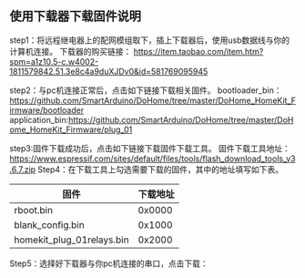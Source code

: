 ## 使用下载器下载固件说明

step1：将远程继电器上的配网模组取下，插上下载器后，使用usb数据线与你的计算机连接。
下载器的购买链接：
https://item.taobao.com/item.htm?spm=a1z10.5-c.w4002-1811579842.51.3e8c4a9duXJDv0&id=581769095945

step2：与pc机连接正常后，点击如下链接下载相关固件。
bootloader_bin：https://github.com/SmartArduino/DoHome/tree/master/DoHome_HomeKit_Firmware/bootloader
application_bin:https://github.com/SmartArduino/DoHome/tree/master/DoHome_HomeKit_Firmware/plug_01

step3:固件下载成功后，点击如下链接下载固件下载工具。
固件下载工具地址：https://www.espressif.com/sites/default/files/tools/flash_download_tools_v3.6.7.zip
Step4：在下载工具上勾选需要下载的固件，其中的地址填写如下表。

| 固件              | 下载地址      |
| ----------------- | -------------| 
| rboot.bin         | 0x0000       | 
| blank_config.bin  | 0x1000       | 
| homekit_plug_01relays.bin            | 0x2000       | 


Step5：选择好下载器与你pc机连接的串口，点击下载：








